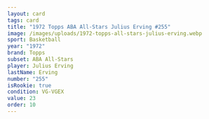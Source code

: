 ```yaml
---
layout: card
tags: card
title: "1972 Topps ABA All-Stars Julius Erving #255"
image: /images/uploads/1972-topps-all-stars-julius-erving.webp
sport: Basketball
year: "1972"
brand: Topps
subset: ABA All-Stars
player: Julius Erving
lastName: Erving
number: "255"
isRookie: true
condition: VG-VGEX
value: 23
order: 10
---
```

